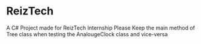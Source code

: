 # ReizTech
A C# Project made for ReizTech Internship
Please Keep the main method of Tree class when testing the AnalougeClock class and vice-versa
